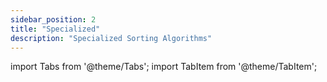 ```yaml
---
sidebar_position: 2
title: "Specialized"
description: "Specialized Sorting Algorithms"
---
```

import Tabs from '@theme/Tabs';
import TabItem from '@theme/TabItem';


